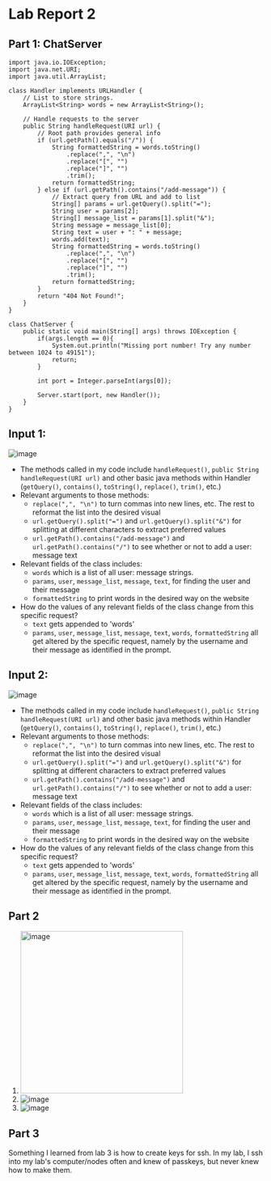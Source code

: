 # Lab Report 2
## Part 1: ChatServer
```
import java.io.IOException;
import java.net.URI;
import java.util.ArrayList;

class Handler implements URLHandler {
    // List to store strings.
    ArrayList<String> words = new ArrayList<String>();

    // Handle requests to the server
    public String handleRequest(URI url) {
        // Root path provides general info
        if (url.getPath().equals("/")) {
            String formattedString = words.toString()
                .replace(",", "\n")
                .replace("[", "")
                .replace("]", "")
                .trim();   
            return formattedString;
        } else if (url.getPath().contains("/add-message")) {
            // Extract query from URL and add to list
            String[] params = url.getQuery().split("=");
            String user = params[2];
            String[] message_list = params[1].split("&");
            String message = message_list[0];
            String text = user + ": " + message;
            words.add(text);
            String formattedString = words.toString()
                .replace(",", "\n")
                .replace("[", "")
                .replace("]", "")
                .trim();   
            return formattedString;
        }
        return "404 Not Found!";
    }
}

class ChatServer {
    public static void main(String[] args) throws IOException {
        if(args.length == 0){
            System.out.println("Missing port number! Try any number between 1024 to 49151");
            return;
        }

        int port = Integer.parseInt(args[0]);

        Server.start(port, new Handler());
    }
}
```
## Input 1:
![image](https://github.com/dianavins/cse15l-lab-reports/assets/64227228/671d3bde-7e64-4df2-bb3e-b5474d0a95e8)
- The methods called in my code include `handleRequest()`,  `public String handleRequest(URI url)` and other basic java methods within Handler (`getQuery()`, `contains()`, `toString()`, `replace()`, `trim()`, etc.)
- Relevant arguments to those methods:
    - `replace(",", "\n")` to turn commas into new lines, etc. The rest to reformat the list into the desired visual
    - `url.getQuery().split("=")` and `url.getQuery().split("&")` for splitting at different characters to extract preferred values
    - `url.getPath().contains("/add-message")` and `url.getPath().contains("/")` to see whether or not to add a user: message text
- Relevant fields of the class includes:
    - `words` which is a list of all user: message strings.
    -  `params`, `user`, `message_list`, `message`, `text`, for finding the user and their message
    -  `formattedString` to print words in the desired way on the website
- How do the values of any relevant fields of the class change from this specific request?
    - `text` gets appended to 'words'
    - `params`, `user`, `message_list`, `message`, `text`, `words`, `formattedString` all get altered by the specific request, namely by the username and their message as identified in the prompt.
## Input 2:
![image](https://github.com/dianavins/cse15l-lab-reports/assets/64227228/8eee43f2-2dbd-490b-aedc-ae83952b921b)
- The methods called in my code include `handleRequest()`,  `public String handleRequest(URI url)` and other basic java methods within Handler (`getQuery()`, `contains()`, `toString()`, `replace()`, `trim()`, etc.)
- Relevant arguments to those methods:
    - `replace(",", "\n")` to turn commas into new lines, etc. The rest to reformat the list into the desired visual
    - `url.getQuery().split("=")` and `url.getQuery().split("&")` for splitting at different characters to extract preferred values
    - `url.getPath().contains("/add-message")` and `url.getPath().contains("/")` to see whether or not to add a user: message text
- Relevant fields of the class includes:
    - `words` which is a list of all user: message strings.
    -  `params`, `user`, `message_list`, `message`, `text`, for finding the user and their message
    -  `formattedString` to print words in the desired way on the website
- How do the values of any relevant fields of the class change from this specific request?
    - `text` gets appended to 'words'
    - `params`, `user`, `message_list`, `message`, `text`, `words`, `formattedString` all get altered by the specific request, namely by the username and their message as identified in the prompt.
 
## Part 2
1. <img width="321" alt="image" src="https://github.com/dianavins/cse15l-lab-reports/assets/64227228/3b3ac94a-138a-4ba9-a382-2122882b59e5">
2. ![image](https://github.com/dianavins/cse15l-lab-reports/assets/64227228/a48ac71b-f5d7-4571-a2bd-1512814dfb17)
3. ![image](https://github.com/dianavins/cse15l-lab-reports/assets/64227228/f678e701-184c-4435-bf8b-6b3d38189063)

## Part 3
Something I learned from lab 3 is how to create keys for ssh. In my lab, I ssh into my lab's computer/nodes often and knew of passkeys, but never knew how to make them.

